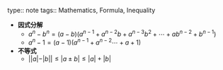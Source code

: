 type:: note
tags:: Mathematics, Formula, Inequality

- **因式分解**
	- $a^n-b^n=(a-b)(a^{n-1}+a^{n-2}b+a^{n-3}b^2+\cdots+ab^{n-2}+b^{n-1})$
	- $a^n-1=(a-1)(a^{n-1}+a^{n-2}\cdots+a+1)$
- **不等式**
	- $||a|-|b||\le |a\pm b|\le |a|+|b|$
